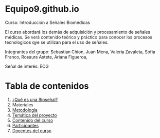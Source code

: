 # Equipo9.github.io
Curso: Introducción a Señales Biomédicas

El curso abordará los demás de adquisición y procesamiento de señales médicas. Se verá contenido teórico y práctico para conocer los procesos tecnologicos qye se utilizan para el uso de señales.

Integrantes del grupo:
Sebastian Chion,
Juan Mena,
Valeria Zavaleta,
Sofia Franco,
Rosaura Astete,
Ariana Figueroa,

Señal de interés: ECG

# Tabla de contenidos
1. [¿Qué es una Bioseñal?](https://github.com/RosauraAstete/Equipo9.github.io/blob/2dfe3f296287703db117e7a73e099d55f28b9718/Documentaci%C3%B3n/%C2%BFQu%C3%A9%20es%20una%20biose%C3%B1al%3F)
2. Materiales
3. [Metodología](https://github.com/RosauraAstete/Equipo9.github.io/blob/7044afe3cda9e8d11939ce43af9f33ff768ffa49/Documentaci%C3%B3n/Metodolog%C3%ADa)
4. [Temática del proyecto](https://github.com/RosauraAstete/Equipo9.github.io/blob/730ee02eee0cd0a22203858482b42d3dd368ee92/Documentaci%C3%B3n/Tem%C3%A1tica%20del%20proyecto)
5. [Contenido del curso](https://github.com/RosauraAstete/Equipo9.github.io/blob/fa7b01f42fc1f62140ed8d780246dcd268bc1a16/Documentaci%C3%B3n/Contenido%20del%20curso) 
6. [Participantes](https://github.com/RosauraAstete/Equipo9.github.io/blob/a38499164b3151e389d34577a37e128685d73ed7/Documentaci%C3%B3n/Participantes)
7. [Docentes del curso](https://github.com/RosauraAstete/Equipo9.github.io/blob/30a9a1078963874a401112b5f35d3ca1f997cc9b/Documentaci%C3%B3n/Docentes%20del%20curso)
